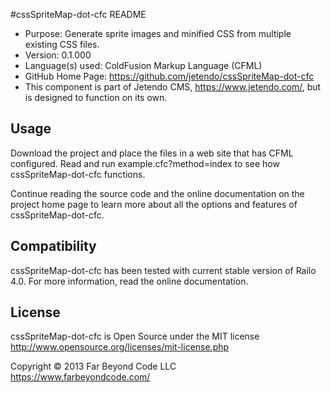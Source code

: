 #cssSpriteMap-dot-cfc README

- Purpose: Generate sprite images and minified CSS from multiple existing CSS files.
- Version: 0.1.000
- Language(s) used: ColdFusion Markup Language (CFML)
- GitHub Home Page: https://github.com/jetendo/cssSpriteMap-dot-cfc
- This component is part of Jetendo CMS, https://www.jetendo.com/, but is designed to function on its own.

## Usage

Download the project and place the files in a web site that has CFML configured.  Read and run example.cfc?method=index to see how cssSpriteMap-dot-cfc functions.

Continue reading the source code and the online documentation on the project home page to learn more about all the options and features of cssSpriteMap-dot-cfc.

## Compatibility

cssSpriteMap-dot-cfc has been tested with current stable version of Railo 4.0.  For more information, read the online documentation.

## License

cssSpriteMap-dot-cfc is Open Source under the MIT license  
http://www.opensource.org/licenses/mit-license.php

Copyright &copy; 2013 Far Beyond Code LLC  
https://www.farbeyondcode.com/

